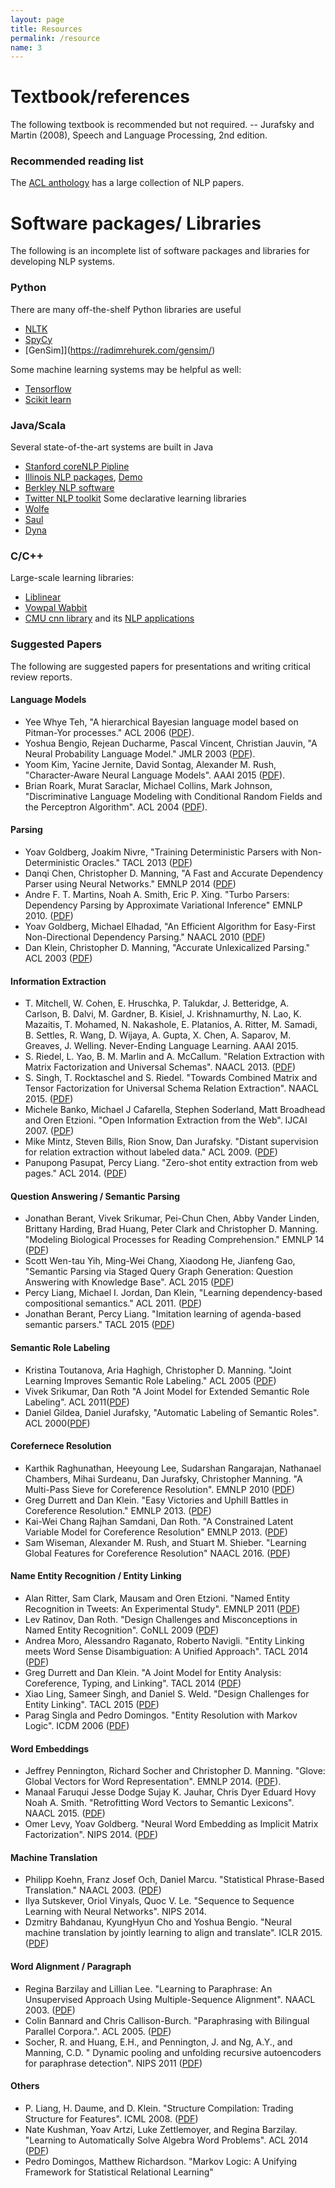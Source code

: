 ```yaml
---
layout: page
title: Resources
permalink: /resource
name: 3
---
```


# Textbook/references
The following textbook is recommended but not required. 
--  Jurafsky and Martin (2008), Speech and Language Processing, 2nd edition. 

### Recommended reading list
The [ACL anthology](http://aclweb.org/anthology-new/) has a large collection of NLP papers. 


# Software packages/ Libraries
The following is an incomplete list of software packages and libraries for developing NLP systems. 

### Python
There are many off-the-shelf Python libraries are useful
- [NLTK](http://www.nltk.org/)
- [SpyCy](https://spacy.io/)
- [GenSim]](https://radimrehurek.com/gensim/)

Some machine learning systems may be helpful as well:
- [Tensorflow](https://www.tensorflow.org/)
- [Scikit learn](http://scikit-learn.org/stable/)

### Java/Scala
Several state-of-the-art systems are built in Java
- [Stanford coreNLP Pipline](http://stanfordnlp.github.io/CoreNLP/)
- [Illinois NLP packages](https://cogcomp.cs.illinois.edu/page/software/), [Demo](http://cogcomp.cs.illinois.edu/curator/demo/)
- [Berkley NLP software](http://nlp.cs.berkeley.edu/software.shtml)
- [Twitter NLP toolkit](https://github.com/aritter/twitter_nlp)
Some declarative learning libraries
- [Wolfe](http://www.wolfe.ml/)
- [Saul](https://github.com/IllinoisCogComp/saul)
- [Dyna](https://github.com/nwf/dyna)

### C/C++
Large-scale learning libraries:
- [Liblinear](https://www.csie.ntu.edu.tw/~cjlin/liblinear/)
- [Vowpal Wabbit](www.hunch.net/~vw)
- [CMU cnn library](https://github.com/clab/cnn) and its [NLP applications](https://github.com/clab)


### Suggested Papers

The following are suggested papers for presentations and writing critical review reports. 

#### Language Models

- Yee Whye Teh, "A hierarchical Bayesian language model based on Pitman-Yor processes." ACL 2006 ([PDF](http://www.aclweb.org/anthology/P06-1124.pdf)).
- Yoshua Bengio, Rejean Ducharme, Pascal Vincent, Christian Jauvin, "A Neural Probability Language Model." JMLR 2003 ([PDF](http://www.jmlr.org/papers/volume3/bengio03a/bengio03a.pdf)).
- Yoom Kim, Yacine Jernite, David Sontag, Alexander M. Rush, "Character-Aware Neural Language Models". AAAI 2015 ([PDF](https://arxiv.org/pdf/1508.06615v4.pdf)).
- Brian Roark, Murat Saraclar, Michael Collins, Mark Johnson, "Discriminative Language Modeling with Conditional Random Fields and the Perceptron Algorithm". ACL 2004 ([PDF](http://www.aclweb.org/anthology/P04-1007.pdf)).

#### Parsing
- Yoav Goldberg, Joakim Nivre, "Training Deterministic Parsers with Non-Deterministic Oracles." TACL 2013 ([PDF](http://www.aclweb.org/anthology/Q/Q13/Q13-1033.pdf))
- Danqi Chen, Christopher D. Manning, "A Fast and Accurate Dependency Parser using Neural Networks." EMNLP 2014 ([PDF](http://cs.stanford.edu/people/danqi/papers/emnlp2014.pdf))
- Andre F. T. Martins,  Noah A. Smith, Eric P. Xing. "Turbo Parsers: Dependency Parsing by Approximate Variational Inference" EMNLP 2010. ([PDF](https://www.cs.cmu.edu/~afm/Home_files/emnlp2010.pdf))
- Yoav Goldberg, Michael Elhadad, "An Efficient Algorithm for Easy-First Non-Directional Dependency Parsing." NAACL 2010 ([PDF](http://www.aclweb.org/anthology/N10-1115))
- Dan Klein, Christopher D. Manning, "Accurate Unlexicalized Parsing." ACL 2003 ([PDF](https://people.eecs.berkeley.edu/~klein/papers/unlexicalized-parsing.pdf))


#### Information Extraction 
- T. Mitchell, W. Cohen, E. Hruschka, P. Talukdar, J. Betteridge, A. Carlson, B. Dalvi, M. Gardner, B. Kisiel, J. Krishnamurthy, N. Lao, K. Mazaitis, T. Mohamed, N. Nakashole, E. Platanios, A. Ritter, M. Samadi, B. Settles, R. Wang, D. Wijaya, A. Gupta, X. Chen, A. Saparov, M. Greaves, J. Welling. Never-Ending Language Learning. AAAI 2015.
- S. Riedel, L. Yao, B. M. Marlin and A. McCallum. "Relation Extraction with Matrix Factorization and Universal Schemas". NAACL 2013. ([PDF](http://www.aclweb.org/anthology/N13-1008))
- S. Singh, T. Rocktaschel and S. Riedel. "Towards Combined Matrix and Tensor Factorization for Universal Schema Relation Extraction". NAACL 2015. ([PDF](http://sameersingh.org/files/papers/mftf-vsm15.pdf))
- Michele Banko, Michael J Cafarella, Stephen Soderland, Matt Broadhead and Oren Etzioni. "Open Information Extraction from the Web".  IJCAI 2007. ([PDF](http://www.aaai.org/Papers/IJCAI/2007/IJCAI07-429.pdf))
- Mike Mintz, Steven Bills, Rion Snow, Dan Jurafsky. "Distant supervision for relation extraction without labeled data." ACL 2009. ([PDF](http://web.stanford.edu/~jurafsky/mintz.pdf))
- Panupong Pasupat, Percy Liang. "Zero-shot entity extraction from web pages." ACL 2014. ([PDF](http://cs.stanford.edu/~pliang/papers/extraction-acl2014.pdf))
#### Question Answering / Semantic Parsing
- Jonathan Berant, Vivek Srikumar, Pei-Chun Chen, Abby Vander Linden, Brittany Harding, Brad Huang, Peter Clark and Christopher D. Manning. "Modeling Biological Processes for Reading Comprehension." EMNLP 14 ([PDF](http://nlp.stanford.edu/pubs/berant-srikumar-manning-emnlp14.pdf))
- Scott Wen-tau Yih, Ming-Wei Chang, Xiaodong He, Jianfeng Gao, "Semantic Parsing via Staged Query Graph Generation: Question Answering with Knowledge Base". ACL 2015 ([PDF](http://www.aclweb.org/anthology/P15-1128))
- Percy Liang, Michael I. Jordan, Dan Klein, "Learning dependency-based compositional semantics." ACL 2011. ([PDF](http://cs.stanford.edu/~pliang/papers/dcs-acl2011.pdf))
- Jonathan Berant, Percy Liang. "Imitation learning of agenda-based semantic parsers." TACL 2015 ([PDF](http://cs.stanford.edu/~pliang/papers/agenda-tacl2015.pdf))


#### Semantic Role Labeling
- Kristina Toutanova, Aria Haghigh, Christopher D. Manning. "Joint Learning Improves Semantic Role Labeling." ACL 2005 ([PDF](http://www.aclweb.org/anthology/P05-1073))
- Vivek Srikumar, Dan Roth "A Joint Model for Extended Semantic Role Labeling". ACL 2011([PDF](http://www.aclweb.org/anthology/D11-1012))
- Daniel Gildea, Daniel Jurafsky, "Automatic Labeling of Semantic Roles". ACL 2000([PDF](http://www.aclweb.org/anthology/P00-1065))

#### Corefernece Resolution
- Karthik Raghunathan, Heeyoung Lee, Sudarshan Rangarajan, Nathanael Chambers, Mihai Surdeanu, Dan Jurafsky, Christopher Manning. "A Multi-Pass Sieve for Coreference Resolution". EMNLP 2010 ([PDF](http://www.aclweb.org/anthology/D10-1048))
- Greg Durrett and Dan Klein. "Easy Victories and Uphill Battles in Coreference Resolution." EMNLP 2013. ([PDF](http://www.eecs.berkeley.edu/~gdurrett/papers/durrett-klein-emnlp2013.pdf))
- Kai-Wei Chang Rajhan Samdani, Dan Roth. "A Constrained Latent Variable Model for Coreference Resolution" EMNLP 2013. ([PDF](http://www.aclweb.org/website/old_anthology/D/D13/D13-1057.pdf))
- Sam Wiseman, Alexander M. Rush, and Stuart M. Shieber. "Learning Global Features for Coreference Resolution" NAACL 2016. ([PDF](http://nlp.seas.harvard.edu/papers/corefmain.pdf))


#### Name Entity Recognition / Entity Linking
- Alan Ritter, Sam Clark, Mausam and Oren Etzioni. "Named Entity Recognition in Tweets: An Experimental Study". EMNLP 2011 ([PDF](https://homes.cs.washington.edu/~mausam/papers/emnlp11.pdf))
- Lev Ratinov,  Dan Roth. "Design Challenges and Misconceptions in Named Entity Recognition". CoNLL 2009 ([PDF](http://www.cs.brandeis.edu/~marc/misc/proceedings/naacl-hlt-2009/CoNLL/pdf/CoNLL19.pdf))
- Andrea Moro, Alessandro Raganato, Roberto Navigli. "Entity Linking meets Word Sense Disambiguation: A Unified Approach". TACL 2014 ([PDF](https://transacl.org/ojs/index.php/tacl/article/download/291/47))
- Greg Durrett and Dan Klein. "A Joint Model for Entity Analysis: Coreference, Typing, and Linking". TACL 2014 ([PDF](http://nlp.cs.berkeley.edu/pubs/Durrett-Klein_2014_Joint_paper.pdf))
- Xiao Ling, Sameer Singh, and Daniel S. Weld. "Design Challenges for Entity Linking". TACL 2015 ([PDF](http://sameersingh.org/files/papers/entitylinking-tacl15.pdf))
- Parag Singla and Pedro Domingos. "Entity Resolution with Markov Logic". ICDM 2006 ([PDF](http://homes.cs.washington.edu/~pedrod/papers/icdm06.pdf))


#### Word Embeddings
- Jeffrey Pennington, Richard Socher and Christopher D. Manning. "Glove: Global Vectors for Word Representation". EMNLP 2014. ([PDF](http://nlp.stanford.edu/projects/glove/glove.pdf)).
- Manaal Faruqui Jesse Dodge Sujay K. Jauhar, Chris Dyer Eduard Hovy Noah A. Smith. "Retrofitting Word Vectors to Semantic Lexicons". NAACL 2015. ([PDF](https://www.cs.cmu.edu/~hovy/papers/15HLT-retrofitting-word-vectors.pdf))
- Omer Levy, Yoav Goldberg. "Neural Word Embedding as Implicit Matrix Factorization". NIPS 2014. ([PDF](https://papers.nips.cc/paper/5477-neural-word-embedding-as-implicit-matrix-factorization.pdf))

#### Machine Translation 
- Philipp Koehn, Franz Josef Och, Daniel Marcu. "Statistical Phrase-Based Translation."  NAACL 2003. ([PDF](http://www.aclweb.org/anthology/N03-1017))
- Ilya Sutskever, Oriol Vinyals, Quoc V. Le. "Sequence to Sequence Learning with Neural Networks". NIPS 2014. 
- Dzmitry Bahdanau, KyungHyun Cho and Yoshua Bengio. "Neural machine translation by jointly learning to align and translate". ICLR 2015. ([PDF](https://arxiv.org/pdf/1409.0473v7.pdf))

#### Word Alignment / Paragraph 
- Regina Barzilay and Lillian Lee. "Learning to Paraphrase: An Unsupervised Approach Using Multiple-Sequence Alignment". NAACL 2003. ([PDF](http://www.cs.cornell.edu/home/llee/papers/statpar.pdf))
- Colin Bannard and Chris Callison-Burch. "Paraphrasing with Bilingual Parallel Corpora.". ACL 2005.  ([PDF](https://www.cs.jhu.edu/~ccb/publications/paraphrasing-with-bilingual-parallel-corpora.pdf))
- Socher, R. and Huang, E.H., and Pennington, J. and Ng, A.Y., and Manning, C.D. " Dynamic pooling and unfolding recursive autoencoders for paraphrase detection". NIPS 2011 ([PDF](http://www.socher.org/uploads/Main/SocherHuangPenningtonNgManning_NIPS2011.pdf))

#### Others
- P. Liang, H. Daume, and D. Klein. "Structure Compilation: Trading Structure for Features". ICML 2008. ([PDF](https://cs.stanford.edu/~pliang/papers/structure-icml2008.pdf))
- Nate Kushman, Yoav Artzi, Luke Zettlemoyer, and Regina Barzilay. "Learning to Automatically Solve Algebra Word Problems". ACL 2014 ([PDF](https://people.csail.mit.edu/regina/my_papers/wp.pdf))
- Pedro Domingos, Matthew Richardson. "Markov Logic: A Unifying Framework for Statistical Relational Learning"
